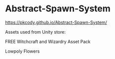 # Abstract-Spawn-System

https://pkcody.github.io/Abstract-Spawn-System/

Assets used from Unity store:

FREE Witchcraft and Wizardry Asset Pack

Lowpoly Flowers
